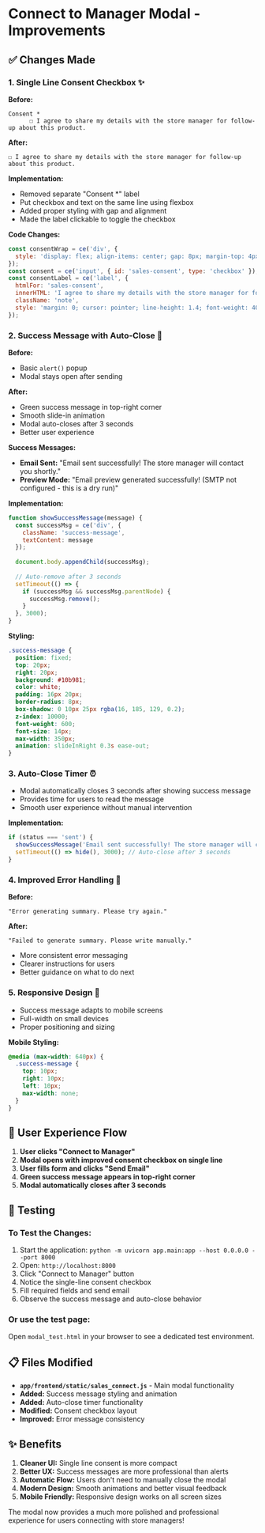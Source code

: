 # Connect to Manager Modal - Improvements

## ✅ Changes Made

### 1. **Single Line Consent Checkbox** ✨
**Before:**
```
Consent *
      ☐ I agree to share my details with the store manager for follow-up about this product.
```

**After:**
```
☐ I agree to share my details with the store manager for follow-up about this product.
```

**Implementation:**
- Removed separate "Consent *" label
- Put checkbox and text on the same line using flexbox
- Added proper styling with gap and alignment
- Made the label clickable to toggle the checkbox

**Code Changes:**
```javascript
const consentWrap = ce('div', { 
  style: 'display: flex; align-items: center; gap: 8px; margin-top: 4px;' 
});
const consent = ce('input', { id: 'sales-consent', type: 'checkbox' });
const consentLabel = ce('label', { 
  htmlFor: 'sales-consent', 
  innerHTML: 'I agree to share my details with the store manager for follow-up about this product.',
  className: 'note',
  style: 'margin: 0; cursor: pointer; line-height: 1.4; font-weight: 400;'
});
```

### 2. **Success Message with Auto-Close** 🎉

**Before:**
- Basic `alert()` popup
- Modal stays open after sending

**After:**
- Green success message in top-right corner
- Smooth slide-in animation
- Modal auto-closes after 3 seconds
- Better user experience

**Success Messages:**
- **Email Sent:** "Email sent successfully! The store manager will contact you shortly."
- **Preview Mode:** "Email preview generated successfully! (SMTP not configured - this is a dry run)"

**Implementation:**
```javascript
function showSuccessMessage(message) {
  const successMsg = ce('div', {
    className: 'success-message',
    textContent: message
  });
  
  document.body.appendChild(successMsg);
  
  // Auto-remove after 3 seconds
  setTimeout(() => {
    if (successMsg && successMsg.parentNode) {
      successMsg.remove();
    }
  }, 3000);
}
```

**Styling:**
```css
.success-message {
  position: fixed;
  top: 20px;
  right: 20px;
  background: #10b981;
  color: white;
  padding: 16px 20px;
  border-radius: 8px;
  box-shadow: 0 10px 25px rgba(16, 185, 129, 0.2);
  z-index: 10000;
  font-weight: 600;
  font-size: 14px;
  max-width: 350px;
  animation: slideInRight 0.3s ease-out;
}
```

### 3. **Auto-Close Timer** ⏰
- Modal automatically closes 3 seconds after showing success message
- Provides time for users to read the message
- Smooth user experience without manual intervention

**Implementation:**
```javascript
if (status === 'sent') {
  showSuccessMessage('Email sent successfully! The store manager will contact you shortly.');
  setTimeout(() => hide(), 3000); // Auto-close after 3 seconds
}
```

### 4. **Improved Error Handling** 🔧

**Before:**
```
"Error generating summary. Please try again."
```

**After:**
```
"Failed to generate summary. Please write manually."
```

- More consistent error messaging
- Clearer instructions for users
- Better guidance on what to do next

### 5. **Responsive Design** 📱
- Success message adapts to mobile screens
- Full-width on small devices
- Proper positioning and sizing

**Mobile Styling:**
```css
@media (max-width: 640px) {
  .success-message {
    top: 10px;
    right: 10px;
    left: 10px;
    max-width: none;
  }
}
```

## 🎯 **User Experience Flow**

1. **User clicks "Connect to Manager"**
2. **Modal opens with improved consent checkbox on single line**
3. **User fills form and clicks "Send Email"**
4. **Green success message appears in top-right corner**
5. **Modal automatically closes after 3 seconds**

## 🧪 **Testing**

### To Test the Changes:
1. Start the application: `python -m uvicorn app.main:app --host 0.0.0.0 --port 8000`
2. Open: `http://localhost:8000`
3. Click "Connect to Manager" button
4. Notice the single-line consent checkbox
5. Fill required fields and send email
6. Observe the success message and auto-close behavior

### Or use the test page:
Open `modal_test.html` in your browser to see a dedicated test environment.

## 📋 **Files Modified**

- **`app/frontend/static/sales_connect.js`** - Main modal functionality
- **Added:** Success message styling and animation
- **Added:** Auto-close timer functionality  
- **Modified:** Consent checkbox layout
- **Improved:** Error message consistency

## ✨ **Benefits**

1. **Cleaner UI:** Single line consent is more compact
2. **Better UX:** Success messages are more professional than alerts
3. **Automatic Flow:** Users don't need to manually close the modal
4. **Modern Design:** Smooth animations and better visual feedback
5. **Mobile Friendly:** Responsive design works on all screen sizes

The modal now provides a much more polished and professional experience for users connecting with store managers!
